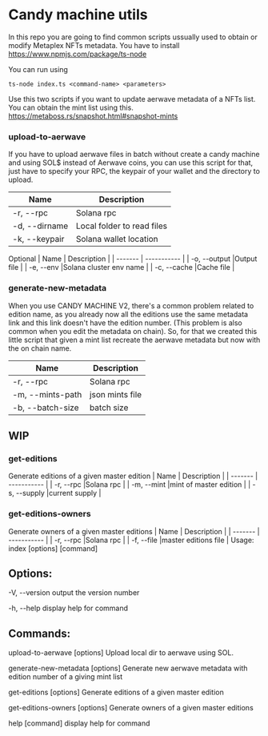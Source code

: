 # Candy machine utils

In this repo you are going to find common scripts ussually used to obtain or modify Metaplex NFTs metadata.
You have to install https://www.npmjs.com/package/ts-node

You can run using 

  ``ts-node index.ts <command-name> <parameters>``

Use this two scripts if you want to update aerwave metadata of a NFTs list. 
You can obtain the mint list using this. https://metaboss.rs/snapshot.html#snapshot-mints

### upload-to-aerwave
If you have to upload aerwave files in batch without create a candy machine and using SOL$ instead of Aerwave coins, you can use this script for that, just have to specify your RPC, the keypair of your wallet and the directory to upload.

| Name    | Description    |
| ------- | -----------    |
| -r, --rpc <string> |Solana rpc    |
| -d, --dirname <string> |Local folder to read files    |
| -k, --keypair <path> |Solana wallet location    |

 Optional
| Name    | Description    |
| ------- | -----------    |
| -o, --output <path> |Output file    |
| -e, --env <string> |Solana cluster env name    |
| -c, --cache <string> |Cache file    |




### generate-new-metadata
When you use CANDY MACHINE V2, there's a common problem related to edition name, as you already now all the editions use the same metadata link and this link doesn't have the edition number. (This problem is also common when you edit the metadata on chain). So, for that we created this little script that given a mint list recreate the aerwave metadata but now with the on chain name. 
 

 
| Name    | Description    |
| ------- | -----------    |
| -r, --rpc <string> |Solana rpc    |
| -m, --mints-path <string> |json mints file    |
| -b, --batch-size <number> |batch size    |

 

## WIP

### get-editions
Generate editions of a given master edition
| Name    | Description    |
| ------- | -----------    |
| -r, --rpc <string> |Solana rpc    |
| -m, --mint <string> |mint of master edition    |
| -s, --supply <number> |current supply    |




### get-editions-owners
Generate owners of a given master editions
| Name    | Description    |
| ------- | -----------    |
| -r, --rpc <string> |Solana rpc    |
| -f, --file <string> |master editions file    |
Usage: index [options] [command]

## Options:
  
  -V, --version                    output the version number
  
  -h, --help                       display help for command

## Commands:
  
  upload-to-aerwave [options]      Upload local dir to aerwave using SOL.
  
  generate-new-metadata [options]  Generate new aerwave metadata with edition number of a giving mint list
  
  get-editions [options]           Generate editions of a given master edition
  
  get-editions-owners [options]    Generate owners of a given master editions
  
  help [command]                   display help for command
  
